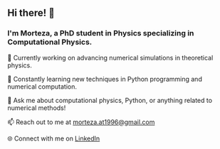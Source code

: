 ## Hi there! 👋
### I'm Morteza, a PhD student in Physics specializing in Computational Physics.

🔭 Currently working on advancing numerical simulations in theoretical physics.

🌱 Constantly learning new techniques in Python programming and numerical computation.

💬 Ask me about computational physics, Python, or anything related to numerical methods!

📫 Reach out to me at morteza.at1996@gmail.com

🌐 Connect with me on [LinkedIn](https://www.linkedin.com/in/morteza-abbaszadeh-9a9973243 "LinkedIn")
